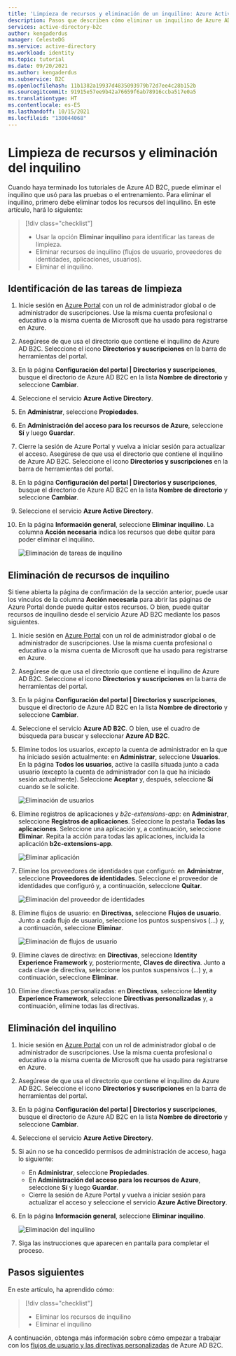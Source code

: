 ```yaml
---
title: 'Limpieza de recursos y eliminación de un inquilino: Azure Active Directory B2C'
description: Pasos que describen cómo eliminar un inquilino de Azure AD B2C. Obtenga información sobre cómo eliminar todos los recursos de inquilino y, a continuación, eliminar el inquilino.
services: active-directory-b2c
author: kengaderdus
manager: CelesteDG
ms.service: active-directory
ms.workload: identity
ms.topic: tutorial
ms.date: 09/20/2021
ms.author: kengaderdus
ms.subservice: B2C
ms.openlocfilehash: 11b1382a19937d4835093979b72d7ee4c28b152b
ms.sourcegitcommit: 91915e57ee9b42a76659f6ab78916ccba517e0a5
ms.translationtype: HT
ms.contentlocale: es-ES
ms.lasthandoff: 10/15/2021
ms.locfileid: "130044068"
---
```

# <a name="clean-up-resources-and-delete-the-tenant"></a>Limpieza de recursos y eliminación del inquilino

Cuando haya terminado los tutoriales de Azure AD B2C, puede eliminar el inquilino que usó para las pruebas o el entrenamiento. Para eliminar el inquilino, primero debe eliminar todos los recursos del inquilino. En este artículo, hará lo siguiente:

> [!div class="checklist"]
> * Usar la opción **Eliminar inquilino** para identificar las tareas de limpieza.
> * Eliminar recursos de inquilino (flujos de usuario, proveedores de identidades, aplicaciones, usuarios).
> * Eliminar el inquilino.

## <a name="identify-cleanup-tasks"></a>Identificación de las tareas de limpieza

1. Inicie sesión en [Azure Portal](https://portal.azure.com/) con un rol de administrador global o de administrador de suscripciones. Use la misma cuenta profesional o educativa o la misma cuenta de Microsoft que ha usado para registrarse en Azure.
1. Asegúrese de que usa el directorio que contiene el inquilino de Azure AD B2C. Seleccione el icono **Directorios y suscripciones** en la barra de herramientas del portal.
1. En la página **Configuración del portal | Directorios y suscripciones**, busque el directorio de Azure AD B2C en la lista **Nombre de directorio** y seleccione **Cambiar**.
1. Seleccione el servicio **Azure Active Directory**.
1. En **Administrar**, seleccione **Propiedades**.
1. En **Administración del acceso para los recursos de Azure**, seleccione **Sí** y luego **Guardar**.
1. Cierre la sesión de Azure Portal y vuelva a iniciar sesión para actualizar el acceso. Asegúrese de que usa el directorio que contiene el inquilino de Azure AD B2C. Seleccione el icono **Directorios y suscripciones** en la barra de herramientas del portal.
1. En la página **Configuración del portal | Directorios y suscripciones**, busque el directorio de Azure AD B2C en la lista **Nombre de directorio** y seleccione **Cambiar**.
1. Seleccione el servicio **Azure Active Directory**.
1. En la página **Información general**, seleccione **Eliminar inquilino**. La columna **Acción necesaria** indica los recursos que debe quitar para poder eliminar el inquilino.

   ![Eliminación de tareas de inquilino](media/tutorial-delete-tenant/delete-tenant-tasks.png)

## <a name="delete-tenant-resources"></a>Eliminación de recursos de inquilino

Si tiene abierta la página de confirmación de la sección anterior, puede usar los vínculos de la columna **Acción necesaria** para abrir las páginas de Azure Portal donde puede quitar estos recursos. O bien, puede quitar recursos de inquilino desde el servicio Azure AD B2C mediante los pasos siguientes.

1. Inicie sesión en [Azure Portal](https://portal.azure.com/) con un rol de administrador global o de administrador de suscripciones. Use la misma cuenta profesional o educativa o la misma cuenta de Microsoft que ha usado para registrarse en Azure.
1. Asegúrese de que usa el directorio que contiene el inquilino de Azure AD B2C. Seleccione el icono **Directorios y suscripciones** en la barra de herramientas del portal.
1. En la página **Configuración del portal | Directorios y suscripciones**, busque el directorio de Azure AD B2C en la lista **Nombre de directorio** y seleccione **Cambiar**.
1. Seleccione el servicio **Azure AD B2C**. O bien, use el cuadro de búsqueda para buscar y seleccionar **Azure AD B2C**.
1. Elimine todos los usuarios, *excepto* la cuenta de administrador en la que ha iniciado sesión actualmente: en **Administrar**, seleccione **Usuarios**. En la página **Todos los usuarios**, active la casilla situada junto a cada usuario (excepto la cuenta de administrador con la que ha iniciado sesión actualmente). Seleccione **Aceptar** y, después, seleccione **Sí** cuando se le solicite.

   ![Eliminación de usuarios](media/tutorial-delete-tenant/delete-users.png)

1. Elimine registros de aplicaciones y *b2c-extensions-app*: en **Administrar**, seleccione **Registros de aplicaciones**. Seleccione la pestaña **Todas las aplicaciones**. Seleccione una aplicación y, a continuación, seleccione **Eliminar**. Repita la acción para todas las aplicaciones, incluida la aplicación **b2c-extensions-app**.

   ![Eliminar aplicación](media/tutorial-delete-tenant/delete-applications.png)

1. Elimine los proveedores de identidades que configuró: en **Administrar**, seleccione **Proveedores de identidades**. Seleccione el proveedor de identidades que configuró y, a continuación, seleccione **Quitar**.

   ![Eliminación del proveedor de identidades](media/tutorial-delete-tenant/identity-providers.png)

1. Elimine flujos de usuario: en **Directivas,** seleccione **Flujos de usuario**. Junto a cada flujo de usuario, seleccione los puntos suspensivos (...) y, a continuación, seleccione **Eliminar**.

   ![Eliminación de flujos de usuario](media/tutorial-delete-tenant/user-flow.png)

1. Elimine claves de directiva: en **Directivas**, seleccione **Identity Experience Framework** y, posteriormente, **Claves de directiva**. Junto a cada clave de directiva, seleccione los puntos suspensivos (...) y, a continuación, seleccione **Eliminar**.

1. Elimine directivas personalizadas: en **Directivas**, seleccione **Identity Experience Framework**, seleccione **Directivas personalizadas** y, a continuación, elimine todas las directivas.

## <a name="delete-the-tenant"></a>Eliminación del inquilino

1. Inicie sesión en [Azure Portal](https://portal.azure.com/) con un rol de administrador global o de administrador de suscripciones. Use la misma cuenta profesional o educativa o la misma cuenta de Microsoft que ha usado para registrarse en Azure.
1. Asegúrese de que usa el directorio que contiene el inquilino de Azure AD B2C. Seleccione el icono **Directorios y suscripciones** en la barra de herramientas del portal.
1. En la página **Configuración del portal | Directorios y suscripciones**, busque el directorio de Azure AD B2C en la lista **Nombre de directorio** y seleccione **Cambiar**.
1. Seleccione el servicio **Azure Active Directory**.
1. Si aún no se ha concedido permisos de administración de acceso, haga lo siguiente:

   * En **Administrar**, seleccione **Propiedades**.
   * En **Administración del acceso para los recursos de Azure**, seleccione **Sí** y luego **Guardar**.
   * Cierre la sesión de Azure Portal y vuelva a iniciar sesión para actualizar el acceso y seleccione el servicio **Azure Active Directory**.

1. En la página **Información general**, seleccione **Eliminar inquilino**.

   ![Eliminación del inquilino](media/tutorial-delete-tenant/delete-tenant.png)

1. Siga las instrucciones que aparecen en pantalla para completar el proceso.

## <a name="next-steps"></a>Pasos siguientes

En este artículo, ha aprendido cómo:

> [!div class="checklist"]
> * Eliminar los recursos de inquilino
> * Eliminar el inquilino

A continuación, obtenga más información sobre cómo empezar a trabajar con los [flujos de usuario y las directivas personalizadas](user-flow-overview.md) de Azure AD B2C.
